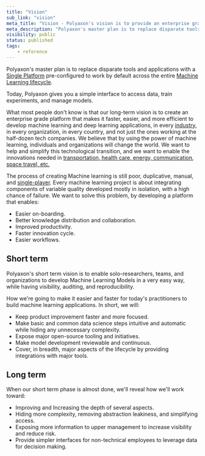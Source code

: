 ```yaml
---
title: "Vision"
sub_link: "vision"
meta_title: "Vision - Polyaxon's vision is to provide an enterprise grade platform For Machine Learning and Deep Learning Life Cycle"
meta_description: "Polyaxon's master plan is to replace disparate tools and applications with a Single Platform pre-configured to work by default across the entire Machine Learning lifecycle."
visibility: public
status: published
tags:
    - reference
---
```


Polyaxon's master plan is to replace disparate tools and applications with a [Single Platform](/resources/one-platform/) 
pre-configured to work by default across the entire [Machine Learning lifecycle](/resources/machine-learning-lifecycle/).

Today, Polyaxon gives you a simple interface to access data, train experiments, and manage models.

What most people don't know is that our long-term vision is to create an enterprise grade platform that makes it faster, easier, and more efficient to develop machine learning and deep learning applications, 
in every [industry](/resources/machine-learning-usecases/), in every organization, in every country, and not just the ones working at the half-dozen tech companies. 
We believe that by using the power of machine learning, individuals and organizations will change the world. We want to help and simplify this technological transition, 
and we want to enable the innovations needed in [transportation, health care, energy, communication, space travel, etc.](/resources/machine-learning-usecases/)


The process of creating Machine learning is still poor, duplicative, manual, and [single-player](/resources/machine-learning-personas/). Every machine learning project is about integrating components of variable quality developed mostly in isolation, with a high chance of failure. 
We want to solve this problem, by developing a platform that enables:

 * Easier on-boarding.
 * Better knowledge distribution and collaboration.
 * Improved productivity.
 * Faster innovation cycle.
 * Easier workflows.


## Short term

Polyaxon's short term vision is to enable solo-researchers, teams, and organizations to develop Machine Learning Models in a very easy way, while having visibility, auditing, and reproducibility.

How we're going to make it easier and faster for today's practitioners to build machine learning applications. In short, we will:

 * Keep product improvement faster and more focused. 
 * Make basic and common data science steps intuitive and automatic while hiding any unnecessary complexity.
 * Expose major open-source tooling and initiatives.
 * Make model development reviewable and continuous.
 * Cover, in breadth, major aspects of the lifecycle by providing integrations with major tools. 

## Long term

When our short term phase is almost done, we'll reveal how we'll work toward:
 
 * Improving and Increasing the depth of several aspects.
 * Hiding more complexity, removing abstraction leakiness, and simplifying access.
 * Exposing more information to upper management to increase visibility and reduce risk.
 * Provide simpler interfaces for non-technical employees to leverage data for decision making.

